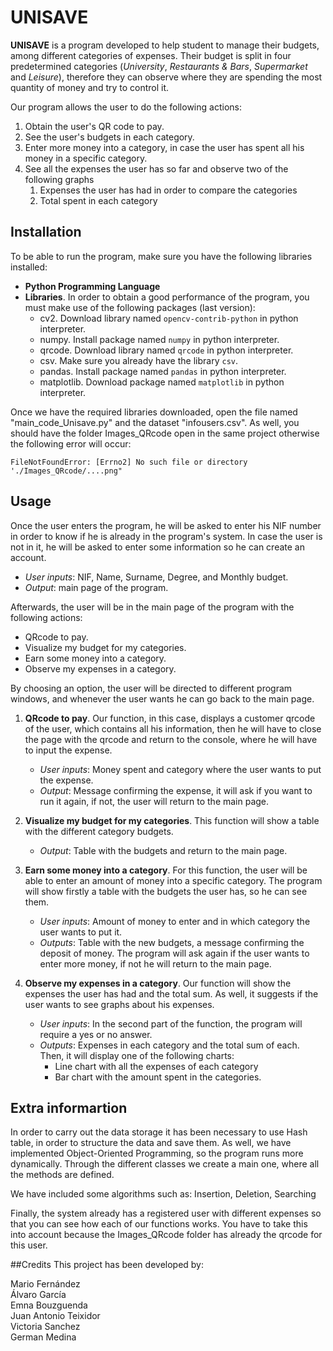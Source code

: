 

# UNISAVE

**UNISAVE** is a program developed to help student to manage their budgets, among different categories of expenses.
Their budget is split in four predetermined categories (_University_, _Restaurants & Bars_, _Supermarket_ and _Leisure_), therefore they can 
observe where they are spending the most quantity of money and try to control it.

Our program allows the user to do  the following actions:
1. Obtain the user's QR code to pay.
2. See the user's budgets in each category.
3. Enter more money into a category, in case the user has spent all his money in a specific category.
4. See all the expenses the user has so far and observe two of the following graphs
   1. Expenses the user has had in order to compare the categories
   2. Total spent in each category


## Installation

To be able to run the program, make sure you have the following libraries installed:

+ **Python Programming Language**  
+ **Libraries**. In order to obtain a good performance of the program, you must make use of the following packages (last version):
  + cv2. Download library named `opencv-contrib-python` in python interpreter.
  + numpy. Install package named `numpy` in python interpreter.
  + qrcode.  Download library named `qrcode` in python interpreter.
  + csv. Make sure you already have the library `csv`.
  + pandas. Install package named `pandas` in python interpreter.
  + matplotlib. Download package named `matplotlib` in python interpreter.

Once we have the required libraries downloaded, open the file named "main_code_Unisave.py" and the dataset "infousers.csv".
As well, you should have the folder Images_QRcode open in the same project otherwise the following error will occur:

```
FileNotFoundError: [Errno2] No such file or directory './Images_QRcode/....png"
```

## Usage

Once the user enters the program, he will be asked to enter his NIF number in order to know if 
he is already in the program's system. In case the user is not in it, he will be asked to enter some
information so he can create an account.
* _User inputs_: NIF, Name, Surname, Degree, and Monthly budget.
* _Output_: main  page of the program.

Afterwards, the user will be in the main page of the program with the following actions:
* QRcode to pay.
* Visualize my budget for my categories.
* Earn some money into a category.
* Observe my expenses in a category.

By choosing an option, the user will be directed to different program windows, and whenever the user wants he can 
go back to the main page.

1. **QRcode to pay**. Our function, in this case, displays a customer qrcode of the user, which contains all his information, then he will have to close the page with the qrcode and return to the console, where he will have to input the expense. 

   * _User inputs_: Money spent and category where the user wants to put the expense.
   * _Output_: Message confirming the expense, it will ask if you want to run it again, if not, the user will return to the main page.


2. **Visualize my budget for my categories**. This function will show a table with the different category budgets.

    * _Output_: Table with the budgets and return to the main page.


3. **Earn some money into a category**. For this function, the user will be able to enter an  amount of money into a specific category. The program will show firstly a table with the budgets the user has, so he can see them.

    * _User inputs_: Amount of money to enter and in which category the user wants to put it.
    * _Outputs_: Table with the new budgets, a message confirming the deposit of money. The program will ask again if the user wants to enter more money, if not he will return to the main page.


4. **Observe my expenses in a category**. Our function will show the expenses the user has had and the total sum. As well, it suggests if the user wants to see graphs about his expenses.

    * _User inputs_: In the second part of the function, the program will require a yes or no answer.
    * _Outputs_: Expenses in  each category and the total sum of each. Then, it  will display one of the following charts:
      * Line chart with all the expenses of each category
      * Bar chart with the amount spent in the categories.


## Extra informartion 

In order to carry out the data storage it has been necessary to use Hash table, in order to structure the data and save them.
As well, we have implemented Object-Oriented Programming, so the program runs more dynamically. Through the different classes we create a main one, where all the methods are defined.

We have included some algorithms such as: Insertion, Deletion, Searching

Finally, the system already has a registered user with different expenses so that you can see how each of our functions works. You have to take this into account because the Images_QRcode folder has already the qrcode for this user.



##Credits
This project has been developed by:

Mario Fernández\
Álvaro García \
Emna Bouzguenda\
Juan Antonio Teixidor\
Victoria Sanchez\
German Medina


